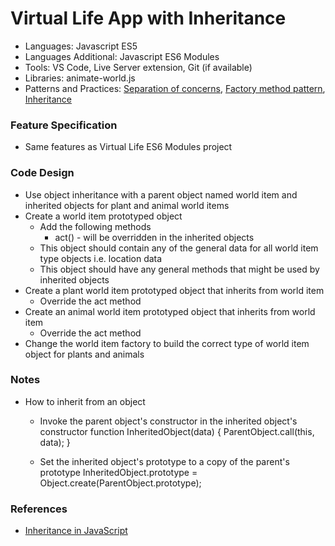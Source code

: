 
# Virtual Life App with Inheritance

* Languages: Javascript ES5
* Languages Additional: Javascript ES6 Modules
* Tools: VS Code, Live Server extension, Git (if available)
* Libraries: animate-world.js
* Patterns and Practices: [Separation of concerns](http://redrockcodecamp.org/wikipedia/separation_of_concerns.html), [Factory method pattern](http://redrockcodecamp.org/wikipedia/factory_method_pattern.html), [Inheritance](http://redrockcodecamp.org/wikipedia/inheritance_oop.html)

### Feature Specification

* Same features as Virtual Life ES6 Modules project

### Code Design

* Use object inheritance with a parent object named world item and inherited objects for plant and animal world items
* Create a world item prototyped object
	* Add the following methods
		* act() - will be overridden in the inherited objects
	* This object should contain any of the general data for all world item type objects i.e. location data
	* This object should have any general methods that might be used by inherited objects
* Create a plant world item prototyped object that inherits from world item
	* Override the act method
* Create an animal world item prototyped object that inherits from world item
	* Override the act method
* Change the world item factory to build the correct type of world item object for plants and animals

### Notes

* How to inherit from an object
	* Invoke the parent object's constructor in the inherited object's constructor
			function InheritedObject(data) {
				ParentObject.call(this, data);
			}

	* Set the inherited object's prototype to a copy of the parent's prototype
			InheritedObject.prototype = Object.create(ParentObject.prototype);

### References

* [Inheritance in JavaScript](http://redrockcodecamp.org/docs/javascript/developer.mozilla.org/en-US/docs/Learn/JavaScript/Objects/Inheritance.html)